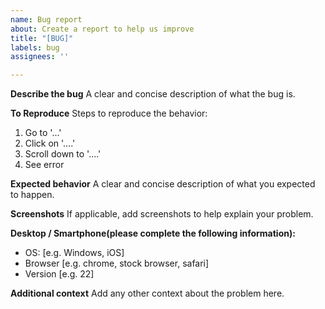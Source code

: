 ```yaml
---
name: Bug report
about: Create a report to help us improve
title: "[BUG]"
labels: bug
assignees: ''

---
```


**Describe the bug**
A clear and concise description of what the bug is.

**To Reproduce**
Steps to reproduce the behavior:
1. Go to '...'
2. Click on '....'
3. Scroll down to '....'
4. See error

**Expected behavior**
A clear and concise description of what you expected to happen.

**Screenshots**
If applicable, add screenshots to help explain your problem.

**Desktop / Smartphone(please complete the following information):**
 - OS: [e.g. Windows, iOS]
 - Browser [e.g. chrome, stock browser, safari]
 - Version [e.g. 22]

**Additional context**
Add any other context about the problem here.
